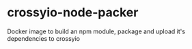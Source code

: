 # crossyio-node-packer
Docker image to build an npm module, package and upload it's dependencies to crossyio

